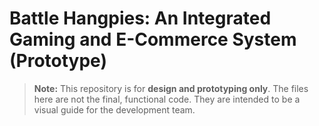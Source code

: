 # Battle Hangpies: An Integrated Gaming and E-Commerce System (Prototype)

> **Note:** This repository is for **design and prototyping only**. The files here are not the final, functional code. They are intended to be a visual guide for the development team.
